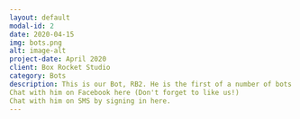 ```yaml
---
layout: default
modal-id: 2
date: 2020-04-15
img: bots.png
alt: image-alt
project-date: April 2020
client: Box Rocket Studio
category: Bots
description: This is our Bot, RB2. He is the first of a number of bots we are developing to use machine learning to drive the animation of an avatar. It's all really cool stuff we're excited about. But, you should chat with RB! He'll tell you what's up!
Chat with him on Facebook here (Don't forget to like us!)
Chat with him on SMS by signing in here.
---
```


